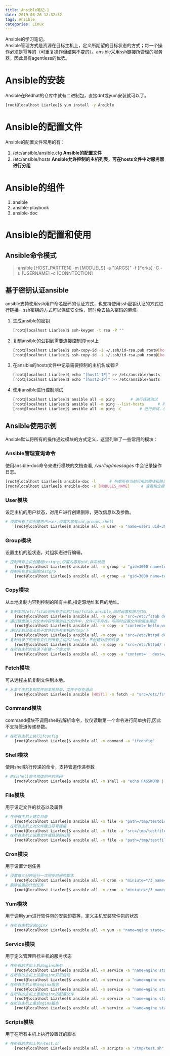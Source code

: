 ```yaml
---
title: Ansible笔记-1
date: 2019-06-26 12:32:52
tags: Ansible
categories: Linux
---
```


Ansible的学习笔记。  
Ansible管理方式是资源在目标主机上，定义所期望的目标状态的方式；每一个操作必须是幂等的（可重复操作但结果不变的）。ansible采用ssh链接所管理的服务器，因此具有agentless的优势。
# Ansible的安装
Ansible在Redhat的仓库中就有二进制包，直接dnf或yum安装就可以了。
```bash
[root@localhost Liarlee]$ yum install -y Ansible
```

# Ansible的配置文件
Ansible的配置文件常用的有：
1. /etc/ansible/ansible.cfg  **Ansible的配置文件**
2. /etc/ansible/hosts       **Ansible允许控制的主机列表，可在hosts文件中对服务器进行分组**

# Ansible的组件
1. ansible
2. ansible-playbook
3. ansible-doc

# Ansible的配置和使用

## Ansible命令模式
> ansible [HOST_PARTTEN] -m [MODUELS] -a "[ARGS]" -f [Forks] -C -u [USERNAME] -c [CONNTECTION]

## 基于密钥认证ansible
ansible支持使用ssh用户命名密码的认证方式，也支持使用ssh密钥认证的方式进行链接。ssh密钥的方式可以保证安全性，同时免去输入密码的麻烦。
1. 生成ansible的密钥
    ```bash
    [root@localhost Liarlee]$ ssh-keygen -t rsa -P ""
    ```
2. 复制ansible的公钥到需要连接控制的host上  
    ```bash
    [root@localhost Liarlee]$ ssh-copy-id -i ~/.ssh/id-rsa.pub root@[host1-IP]
    [root@localhost Liarlee]$ ssh-copy-id -i ~/.ssh/id-rsa.pub root@[host2-IP]
    ```
3. 在ansible的hosts文件中记录需要控制的主机名或者IP
    ```bash
    [root@localhost Liarlee]$ echo "[host1-IP]" >> /etc/ansible/hosts
    [root@localhost Liarlee]$ echo "[host2-IP]" >> /etc/ansible/hosts
    ```
4. 使用ansible进行控制测试
    ```bash
    [root@localhost Liarlee]$ ansible all -m ping       # 进行连通测试
    [root@localhost Liarlee]$ ansible all -m ping --list-hosts      # 列举所有受影响的主机，但是不执行操作
    [root@localhost Liarlee]$ ansible all -m ping -C        # 进行测试，但是不对控制的主机作更改
    ```

## Ansible使用示例
Ansible默认将所有的操作通过模块的方式定义，这里列举了一些常用的模块：

### Ansible管理查询命令
使用ansible-doc命令来进行模块的文档查看, */var/log/messages* 中会记录操作日志。
```bash
[root@localhost Liarlee]$ ansible-doc -l      # 列举所有当前可用的模块和简单说明
[root@localhost Liarlee]$ ansible-doc -s [MODULES_NAME]     # 查看指定模块的使用方法和说明
```
### User模块
设定主机的用户状态，对用户进行创建删除，更改信息以及参数。
```bash
# 设置所有主机创建用户user,设置内容有uid,groups,shell
    [root@localhost Liarlee]$ ansible all -m user -a "name=user1 uid=3000 state=present groups=testgrp shell=/bin/zsh"
```
### Group模块
设置主机的组状态，对组状态进行编辑。
```bash
# 控制所有主机创建组testgrp,设置内容有gid,非系统组
    [root@localhost Liarlee]$ ansible all -m group -a "gid=3000 name=testgrp state=present system=no"
# 控制所有主机删除testgrp
    [root@localhost Liarlee]$ ansible all -m group -a "gid=3000 name=testgrp state=absent"
```
### Copy模块
从本地复制内容到控制的所有主机,指定源地址和目的地址。
```bash
# 复制本地/etc/fstab到所有主机的/tmp/fstab.ansible,同时设置权限为755
    [root@localhost Liarlee]$ ansible all -m copy -a "src=/etc/fstab dest=/tmp/fstab.ansible mode=755"
# 通过键盘输入的文本内容传输到目的文件中，文件可不存在，可同时设置文件的属主属组
    [root@localhost Liarlee]$ ansible all -m copy -a "content='hello,world\n' dest=/tmp/test.txt owner=liarlee group=liarlee"
# 递归复制目录及其子文件到所有主机的/tmp/下
    [root@localhost Liarlee]$ ansible all -m copy -a "src=/etc/httpd dest=/tmp/"
# 复制目录下的所有文件到所有主机的/tmp/下，不创建对应的目录
    [root@localhost Liarlee]$ ansible all -m copy -a "src=/etc/httpd/ dest=/tmp/"
# 在所有主机的目录下新建一个空文件
    [root@localhost Liarlee]$ ansible all -m copy -a "content='' dest=/tmp/testfile"
```
### Fetch模块
可从远程主机复制文件到本地。
```bash
# 从某个主机复制文件到本地目录，文件不存在退出
    [root@localhost Liarlee]$ ansible [HOST1] -m fetch -a "src=/etc/fstab dest=/tmp/fstab.host1 fail-on-missing=yes"
```
### Command模块
command模块不调用shell去解析命令，仅仅读取第一个命令进行简单执行,因此不支持管道传递参数。
```bash
# 在所有主机上执行ifconfig
    [root@localhost Liarlee]$ ansible all -m command -a "ifconfig"
```
### Shell模块
使用shell执行传递的命令，支持管道传递参数
```bash
# 执行shell命令修改用户的密码
    [root@localhost Liarlee]$ ansible all -m shell -a "echo PASSWORD | passwd --stdin user1"
```
### File模块
用于设定文件的状态以及属性
```bash
# 在所有主机上建立目录
    [root@localhost Liarlee]$ ansible all -m file -a "path=/tmp/testdir state=directory"
# 在所有主机上对文件建立符号链接
    [root@localhost Liarlee]$ ansible all -m file -a "src=/tmp/testfile path=/tmp/testfile.link state=link"
# 在所有主机上设置文件或目录的权限
    [root@localhost Liarlee]$ ansible all -m file -a "path=/tmp/testfile mode=0755"
```
### Cron模块
用于设置计划任务
```bash
# 设置每三分钟运行一次同步时间的脚本
    [root@localhost Liarlee]$ ansible all -m cron -a "miniute=*/3 name=synctime job='usr/sbin/update 172.16.0.1 &> /dev/null'state=present"
# 删除设置的计划任务
    [root@localhost Liarlee]$ ansible all -m cron -a "miniute=*/3 name=synctime job='usr/sbin/update 172.16.0.1 &> /dev/null'state=absent"
```
### Yum模块
用于调用yum进行软件包的安装卸载等，定义主机安装软件包的状态
```bash
# 在所有主机安装nginx
    [root@localhost Liarlee]$ ansible all -m yum -a "name=nginx state=install"
```
### Service模块
用于定义管理目标主机的服务状态
```bash
# 在所有的主机上启动nginx服务
    [root@localhost Liarlee]$ ansible all -m service -a "name=nginx state=startd"
# 在所有的主机上设置nginx开机启动
    [root@localhost Liarlee]$ ansible all -m service -a "name=nginx enabled"
# 在所有主机上停止nginx服务
    [root@localhost Liarlee]$ ansible all -m service -a "name=nginx state=stoppd"
# 在所有的主机上重载nginx的配置文件
    [root@localhost Liarlee]$ ansible all -m service -a "name=nginx state=reloaded"
# 在所有主机上重启nginx服务
    [root@localhost Liarlee]$ ansible all -m service -a "name=nginx state=restarted"
```
### Scripts模块
用于在所有主机上执行设置好的脚本
```bash
# 在所有的主机上执行test.sh
    [root@localhost Liarlee]$ ansible all -m scripts -a "/tmp/test.sh"
```